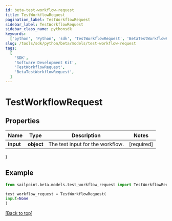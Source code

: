 ```yaml
---
id: beta-test-workflow-request
title: TestWorkflowRequest
pagination_label: TestWorkflowRequest
sidebar_label: TestWorkflowRequest
sidebar_class_name: pythonsdk
keywords:
  ['python', 'Python', 'sdk', 'TestWorkflowRequest', 'BetaTestWorkflowRequest']
slug: /tools/sdk/python/beta/models/test-workflow-request
tags:
  [
    'SDK',
    'Software Development Kit',
    'TestWorkflowRequest',
    'BetaTestWorkflowRequest',
  ]
---
```


# TestWorkflowRequest

## Properties

| Name      | Type       | Description                      | Notes      |
| --------- | ---------- | -------------------------------- | ---------- |
| **input** | **object** | The test input for the workflow. | [required] |

}

## Example

```python
from sailpoint.beta.models.test_workflow_request import TestWorkflowRequest

test_workflow_request = TestWorkflowRequest(
input=None
)

```

[[Back to top]](#)
